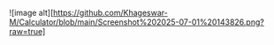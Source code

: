 ![image alt][https://github.com/Khageswar-M/Calculator/blob/main/Screenshot%202025-07-01%20143826.png?raw=true]
